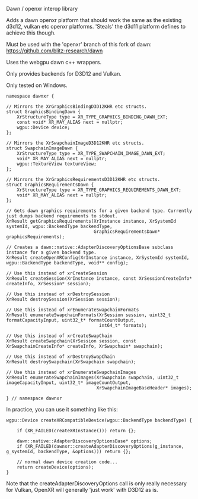 Dawn / openxr interop library

Adds a dawn openxr platform that should work the same as the existing d3d12, vulkan etc openxr
platforms. 'Steals' the d3d11 platform defines to achieve this though.

Must be used with the 'openxr' branch of this fork of dawn: https://github.com/blitz-research/dawn

Uses the webgpu dawn c++ wrappers.

Only provides backends for D3D12 and Vulkan.

Only tested on Windows.

```
namespace dawnxr {

// Mirrors the XrGraphicsBindingD3D12KHR etc structs.
struct GraphicsBindingDawn {
	XrStructureType type = XR_TYPE_GRAPHICS_BINDING_DAWN_EXT;
	const void* XR_MAY_ALIAS next = nullptr;
	wgpu::Device device;
};

// Mirrors the XrSwapchainImageD3D12KHR etc structs.
struct SwapchainImageDawn {
	XrStructureType type = XR_TYPE_SWAPCHAIN_IMAGE_DAWN_EXT;
	void* XR_MAY_ALIAS next = nullptr;
	wgpu::TextureView textureView;
};

// Mirrors the XrGraphicsRequirementsD3D12KHR etc structs.
struct GraphicsRequirementsDawn {
	XrStructureType type = XR_TYPE_GRAPHICS_REQUIREMENTS_DAWN_EXT;
	void* XR_MAY_ALIAS next = nullptr;
};

// Gets dawn graphics requirements for a given backend type. Currently just dumps backend requirements to stdout.
XrResult getGraphicsRequirements(XrInstance instance, XrSystemId systemId, wgpu::BackendType backendType,
								 GraphicsRequirementsDawn* graphicsRequirements);

// Creates a dawn::native::AdapterDiscoveryOptionsBase subclass instance for a given backend type.
XrResult createOpenXRConfig(XrInstance instance, XrSystemId systemId, wgpu::BackendType backendType, void** config);

// Use this instead of xrCreateSession
XrResult createSession(XrInstance instance, const XrSessionCreateInfo* createInfo, XrSession* session);

// Use this instead of xrDestroySession
XrResult destroySession(XrSession session);

// Use this instead of xrEnumerateSwapchainFormats
XrResult enumerateSwapchainFormats(XrSession session, uint32_t formatCapacityInput, uint32_t* formatCountOutput,
								   int64_t* formats);

// Use this instead of xrCreateSwapChain
XrResult createSwapchain(XrSession session, const XrSwapchainCreateInfo* createInfo, XrSwapchain* swapchain);

// Use this instead of xrDestroySwapChain
XrResult destroySwapchain(XrSwapchain swapchain);

// Use this instead of xrEnumerateSwapchainImages
XrResult enumerateSwapchainImages(XrSwapchain swapchain, uint32_t imageCapacityInput, uint32_t* imageCountOutput,
								  XrSwapchainImageBaseHeader* images);

} // namespace dawnxr
```

In practice, you can use it something like this:

```
wgpu::Device createXRCompatibleDevice(wgpu::BackendType backendType) {

	if (XR_FAILED(createXRInstance())) return {};

	dawn::native::AdapterDiscoveryOptionsBase* options;
	if (XR_FAILED(dawnxr::createAdapterDiscoveryOptions(g_instance, g_systemId, backendType, &options))) return {};

	// normal dawn device creation code...
	return createDevice(options);
}
```

Note that the createAdapterDiscoveryOptions call is only really necessary for Vulkan, OpenXR will generally 'just work'
with D3D12 as is.
